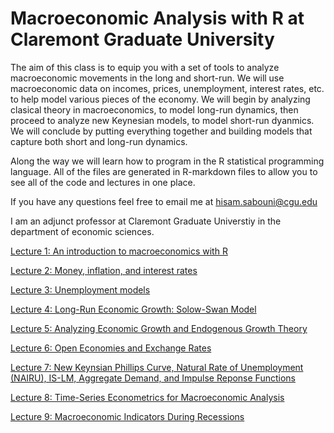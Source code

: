 # Macroeconomic Analysis with R at Claremont Graduate University

The aim of this class is to equip you with a set of tools to analyze macroeconomic movements in the long and short-run. 
We will use macroeconomic data on incomes, prices, unemployment, interest rates, etc. to help model various pieces of the economy. We will begin by analyzing clasical theory in macroeconomics, to model long-run dynamics, then proceed to analyze new Keynesian models, to model short-run dyanmics. 
We will conclude by putting everything together and building models that capture both short and long-run dynamics.

Along the way we will learn how to program in the R statistical programming language. 
All of the files are generated in R-markdown files to allow you to see all of the code and lectures in one place. 

If you have any questions feel free to email me at hisam.sabouni@cgu.edu

I am an adjunct professor at Claremont Graduate Universtiy in the department of economic sciences.

[Lecture 1: An introduction to macroeconomics with R](https://github.com/hisamsabouni/macroLectures/blob/master/lecture_1.pdf)

[Lecture 2: Money, inflation, and interest rates](https://github.com/hisamsabouni/macroLectures/blob/master/lecture_2.pdf)

[Lecture 3: Unemployment models](https://github.com/hisamsabouni/macroLectures/blob/master/lecture_3.pdf)

[Lecture 4: Long-Run Economic Growth: Solow-Swan Model](https://github.com/hisamsabouni/macroLectures/blob/master/lecture_4.pdf)

[Lecture 5: Analyzing Economic Growth and Endogenous Growth Theory](https://github.com/hisamsabouni/macroLectures/blob/master/lecture_5.pdf)

[Lecture 6: Open Economies and Exchange Rates](https://github.com/hisamsabouni/macroLectures/blob/master/lecture_6.pdf)

[Lecture 7: New Keynsian Phillips Curve, Natural Rate of Unemployment (NAIRU), IS-LM, Aggregate Demand, and Impulse Reponse Functions](https://github.com/hisamsabouni/macroLectures/blob/master/lecture_7.pdf)

[Lecture 8: Time-Series Econometrics for Macroeconomic Analysis](https://github.com/hisamsabouni/macroLectures/blob/master/lecture_8.pdf)

[Lecture 9: Macroeconomic Indicators During Recessions](https://github.com/hisamsabouni/macroLectures/blob/master/lecture_9.pdf)
